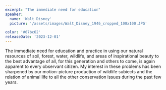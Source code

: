 ```yaml
---
excerpt: "The immediate need for education"
speaker:
  name: 'Walt Disney'
  picture: '/assets/images/Walt_Disney_1946_cropped_100x100.JPG'

color: '#07bc62'
releaseDate: '2023-12-01'
---
```

The immediate need for education and practice in using our natural resources of soil, forest, water, wildlife, and areas of inspirational beauty to the best advantage of all, for this generation and others to come, is again apparent to every observant citizen. My interest in these problems has been sharpened by our motion-picture production of wildlife subiects and the relation of animal life to all the other conservation issues during the past few years.

